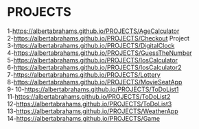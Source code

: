 # PROJECTS
1-https://albertabrahams.github.io/PROJECTS/AgeCalculator <br>
2-https://albertabrahams.github.io/PROJECTS/Checkout Project <br>
3-https://albertabrahams.github.io/PROJECTS/DigitalClock <br>
4-https://albertabrahams.github.io/PROJECTS/GuessTheNumber <br>
5-https://albertabrahams.github.io/PROJECTS/IosCalculator <br>
6-https://albertabrahams.github.io/PROJECTS/IosCalculator2 <br>
7-https://albertabrahams.github.io/PROJECTS/Lottery <br>
8-https://albertabrahams.github.io/PROJECTS/MovieSeatApp  <br>
9-
10-https://albertabrahams.github.io/PROJECTS/ToDoList1 <br>
11-https://albertabrahams.github.io/PROJECTS/ToDoList2 <br>
12-https://albertabrahams.github.io/PROJECTS/ToDoList3 <br>
13-https://albertabrahams.github.io/PROJECTS/WeatherApp <br>
14-https://albertabrahams.github.io/PROJECTS/Game <br>



